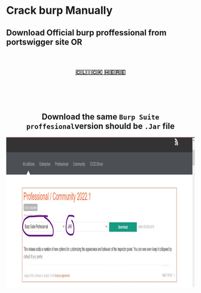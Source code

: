 # Crack burp Manually

<h2>Download Official burp proffessional from portswigger site OR </h2>
<br>
<center>
  <h3><a href="https://portswigger.net/burp/releases">🇨​🇱​🇮​🇨​🇰​ 🇭​🇪​🇷​🇪​</a>
  </h3>
  <br><br><br>
  <h2>Download the same <code>Burp Suite proffesional</code>version should be <code>.Jar</code> file</h2>
  <img width="800" height="400" alt="Your internet speed sucks" src="-attributes/Screenshot 2022-01-28 214359.jpg"></img>
  
